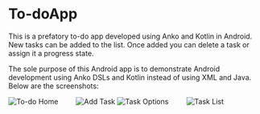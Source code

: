 # To-doApp

This is a prefatory to-do app developed using Anko and Kotlin in Android. 
New tasks can be added to the list. Once added you can delete a task or assign it a progress state.

The sole purpose of this Android app is to demonstrate Android development using Anko DSLs and Kotlin instead of using XML and Java. Below are the screenshots:

![To-do Home](https://dab1nmslvvntp.cloudfront.net/wp-content/uploads/2017/01/1485687018Todo-Home-e1485687433866.png) &nbsp; &nbsp; &nbsp; &nbsp;
![Add Task](https://dab1nmslvvntp.cloudfront.net/wp-content/uploads/2017/01/1485687012Add-Task-e1485687562709.png)  ![Task Options](https://dab1nmslvvntp.cloudfront.net/wp-content/uploads/2017/01/1485687011Task-Options-e1485687582156.png) &nbsp; &nbsp; &nbsp; &nbsp;
![Task List](https://dab1nmslvvntp.cloudfront.net/wp-content/uploads/2017/01/1485687007List-e1485687604764.png)
